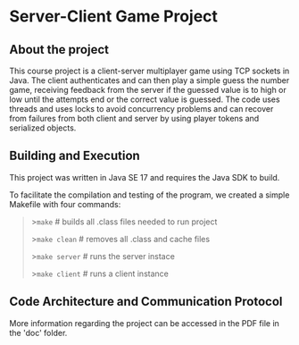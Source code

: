 # Server-Client Game Project

## About the project

This course project is a client-server multiplayer game using TCP sockets in Java.
The client authenticates and can then play a simple guess the number game, receiving feedback from the server if the guessed value is to high or low until the attempts end or the correct value is guessed.
The code uses threads and uses locks to avoid concurrency problems and can recover from failures from both client and server by using player tokens and serialized objects. 

## Building and Execution

This project was written in Java SE 17 and requires the Java SDK to build.

To facilitate the compilation and testing of the program, we created a simple Makefile with four commands:

> \>`make`          # builds all .class files needed to run project
>
> \>`make clean`    # removes all .class and cache files
>
> \>`make server`   # runs the server instace
>
> \>`make client`    # runs a client instance


## Code Architecture and Communication Protocol

More information regarding the project can be accessed in the PDF file in the 'doc' folder.
